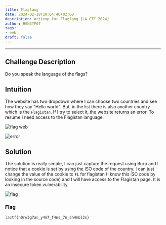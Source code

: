 ```yaml
---
title: Flaglang
date: 2024-02-18T20:04:40+02:00
description: Writeup for Flaglang [LA CTF 2024]
author: H0N3YP0T
tags:
- web
draft: false
---
```

___

## Challenge Description

Do you speak the language of the flags?

## Intuition

The website has two dropdown where I can choose two countries and see how they say "Hello world". But, in the list there is also another country
which is the `Flagistan`. If I try to select it, the website returns an error. To resume I need access to the Flagistan language.

![flag web](/images/la_ctf_2024/flag_chall.png)

![error](/images/la_ctf_2024/flagistan.png)

## Solution

The solution is really simple, I can just capture the request using Burp and I notice that a cookie is set by using the ISO code of the country. I can just change the value of the cookie to `FL` for flagistan (I know this ISO code by looking in the source code) and I will have access to the Flagistan page. It is an insecure token vulnerability.

![flag](/images/la_ctf_2024/flag_flagistan.png)

### Flag

`lactf{n0rw3g7an_y4m7_f4ns_7n_sh4mbl3s}`

